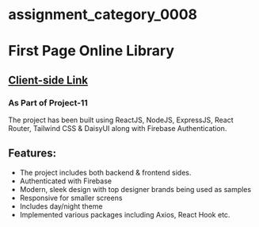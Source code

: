 # assignment_category_0008
# First Page Online Library

## [Client-side Link](https://library-management-c1d42.web.app/allBooks)

### As Part of Project-11

The project has been built using ReactJS, NodeJS, ExpressJS, React Router, Tailwind CSS & DaisyUI along with Firebase Authentication.

## Features:
- The project includes both backend & frontend sides.
- Authenticated with Firebase
- Modern, sleek design with top designer brands being used as samples
- Responsive for smaller screens
- Includes day/night theme
- Implemented various packages including Axios, React Hook etc.



